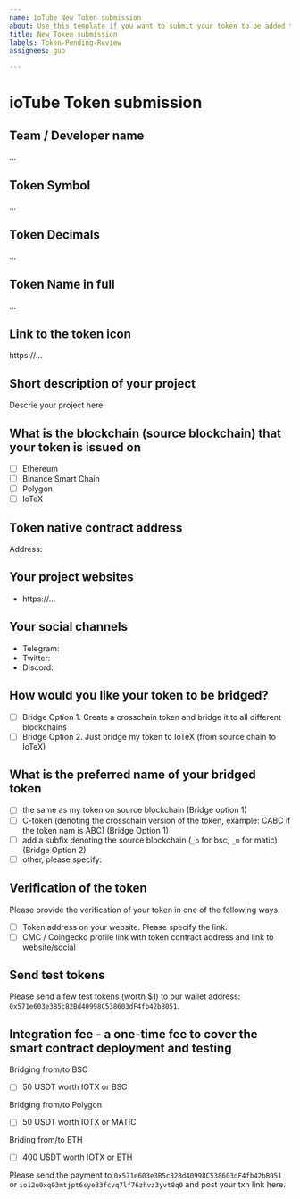```yaml
---
name: ioTube New Token submission
about: Use this template if you want to submit your token to be added to ioTube
title: New Token submission
labels: Token-Pending-Review
assignees: guo

---
```

# ioTube Token submission

<!--
## Introduction

ioTube is a two-way, multi-asset, cross-chain protocol bridging IoTeX 
to other blockchains such as Ethereum, Binance Smart Chain, Polygon, and others. 
Anyone can submit their token to be added to ioTube: if you deployed a token 
on IoTeX, you can make your dApp cross-chain and reach the audience of other 
popular chains. Likewise, if you have deployed your token on Ethereum or any 
blockchain other than IoTeX, thanks to ioTube you can extend your dApp to the 
IoTeX ecosystem, taking advantage of the 5-second tx confirmations, ultra-low fees,
and access other unique IoTeX features like real-world IoT data oracles, etc..

## Guidelines for tokens
We will only take into consideration projects that 

- does not represent any type of cryptocurrency "scam" e.g. project counterfeit and others.
- shows clear signs of activity: either traffic on the network, activity on GitHub, or community buzz.

In addition:
- Only tokens from Ethereum, Binance Smart Chain or Polygon can be bridged to IoTeX at the moment.
- Bridging IoTeX tokens to other blockchains will be available in the future.
- The token icon should be small, square, but high resolution, ideally a vector/svg.
- Make sure your website includes a detailed explanation of project and the token contract address.
- No Profanity in token name, token description, etc.

Please fill the data below for us to review your submission and reach out to you 
for more information.
-->

## Team / Developer name
...

## Token Symbol
...

## Token Decimals
... 

## Token Name in full
...

## Link to the token icon
https://...

## Short description of your project
Descrie your project here

## What is the blockchain (source blockchain) that your token is issued on

* [ ] Ethereum  
* [ ] Binance Smart Chain
* [ ] Polygon
* [ ] IoTeX

## Token native contract address

Address:

## Your project websites

- https://...

## Your social channels

- Telegram:
- Twitter:
- Discord:
    
## How would you like your token to be bridged?
<!--
There are two options below. 
Option 1 is preferred if your token is supported by other bridges yet. Examples are MCN, CIOTX, iMAGIC
Option 2 is for tokens that are only need a single bridge between one blockchain and IoTeX. Examples are USDT, USDC, BUSD, etc.
-->

* [ ] Bridge Option 1. Create a crosschain token and bridge it to all different blockchains 
* [ ] Bridge Option 2. Just bridge my token to IoTeX (from source chain to IoTeX)

## What is the preferred name of your bridged token

* [ ] the same as my token on source blockchain (Bridge option 1)
* [ ] C-token (denoting the crosschain version of the token, example: CABC if the token nam is ABC) (Bridge Option 1)
* [ ] add a subfix denoting the source blockchain (```_b``` for bsc, ```_m``` for matic) (Bridge Option 2)
* [ ] other, please specify:

## Verification of the token

Please provide the verification of your token in one of the following ways.

* [ ] Token address on your website. Please specify the link.
* [ ] CMC / Coingecko profile link with token contract address and link to website/social

<!--
Please confirm with us about the above information and then send test tokens and make payment.
-->

## Send test tokens 

Please send a few test tokens (worth $1) to our wallet address: `0x571e603e3B5c82Bd40998C538603dF4fb42bB051`.

## Integration fee - a one-time fee to cover the smart contract deployment and testing

Bridging from/to BSC
- [ ] 50 USDT worth IOTX or BSC

Bridging from/to Polygon
- [ ] 50 USDT worth IOTX or MATIC

Briding from/to ETH
- [ ] 400 USDT worth IOTX or ETH

Please send the payment to `0x571e603e3B5c82Bd40998C538603dF4fb42bB051` or `io12u0xq03mtjpt6sye33fcvq7lf76zhvz3yvt8q0` and post your txn link here.
